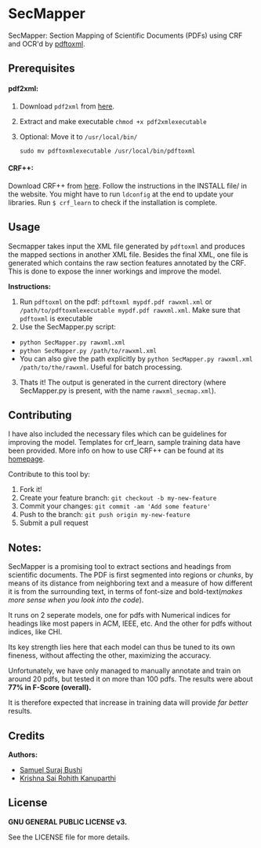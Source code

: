 # SecMapper

SecMapper: Section Mapping of Scientific Documents (PDFs)
using CRF and OCR'd by [pdftoxml][1].


## Prerequisites

####  pdf2xml:

1. Download `pdf2xml` from [here][1].
2. Extract and make executable `chmod +x pdf2xmlexecutable`
3. Optional: Move it to  `/usr/local/bin/`

   `sudo mv pdftoxmlexecutable /usr/local/bin/pdftoxml`

####  CRF++:

Download CRF++ from [here][2]. Follow the instructions in the INSTALL file/ in the website. You might have to run `ldconfig` at the end to update your libraries. Run `$ crf_learn` to check if the installation is complete.



## Usage

Secmapper takes input the XML file generated by `pdftoxml` and produces the mapped sections in another XML file. Besides the final XML, one file is generated which contains the raw section features annotated by the CRF. This is done to expose the inner workings and improve the model.

**Instructions:**

1. Run `pdftoxml` on the pdf: `pdftoxml mypdf.pdf rawxml.xml`
   or `/path/to/pdftoxmlexecutable mypdf.pdf rawxml.xml`. Make sure that `pdftoxml` is executable
2. Use the SecMapper.py script:
  * `python SecMapper.py rawxml.xml`
  * `python SecMapper.py /path/to/rawxml.xml`
  * You can also give the path explicitly by `python SecMapper.py rawxml.xml /path/to/the/rawxml`. Useful for batch processing.
3. Thats it! The output is generated in the current directory (where SecMapper.py is present, with the name `rawxml_secmap.xml`).

## Contributing

I have also included the necessary files which can be guidelines for improving the model. Templates for crf_learn, sample training data have been provided. More info on how to use CRF++ can be found at its [homepage][2].

Contribute to this tool by:

1. Fork it!
2. Create your feature branch: `git checkout -b my-new-feature`
3. Commit your changes: `git commit -am 'Add some feature'`
4. Push to the branch: `git push origin my-new-feature`
5. Submit a pull request

## Notes:

SecMapper is a promising tool to extract sections and headings from scientific documents.  The PDF is first segmented into regions or *chunks*, by means of its distance from neighboring text and a measure of how different it is from the surrounding text, in terms of font-size and bold-text(*makes more sense when you look into the code*).

It runs on 2 seperate models, one for pdfs with Numerical indices for headings like most papers in ACM, IEEE, etc. And the other for pdfs without indices, like CHI.

Its key strength lies here that each model can thus be tuned to its own fineness, without affecting the other, maximizing the accuracy.

Unfortunately, we have only managed to manually annotate and train on around 20 pdfs, but tested it on more than 100 pdfs. The results were about **77% in F-Score (overall).** 

It is therefore expected that increase in training data will provide *far better* results.

## Credits

**Authors:**
   * [Samuel Suraj Bushi][3]
   * [Krishna Sai Rohith Kanuparthi][4]

## License

**GNU GENERAL PUBLIC LICENSE v3.**

See the LICENSE file for more details.

[1]: https://sourceforge.net/projects/pdf2xml/
[2]: https://taku910.github.io/crfpp/#download
[3]: mailto:samuelsbushi@gmail.com
[4]: mailto:krishnasai.rohith07@gmail.com